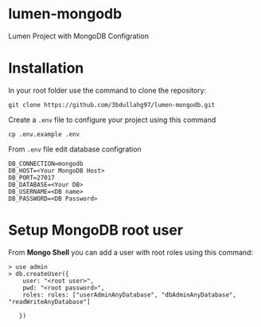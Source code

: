 # lumen-mongodb
Lumen Project with MongoDB Configration

# Installation
In your root folder use the command to clone the repository:
```
git clone https://github.com/3bdullahg97/lumen-mongodb.git
```
Create a `.env` file to configure your project using this command
```
cp .env.example .env
```
From `.env` file edit database configration
```
DB_CONNECTION=mongodb
DB_HOST=<Your MongoDB Host>
DB_PORT=27017
DB_DATABASE=<Your DB>
DB_USERNAME=<DB name>
DB_PASSWORD=<DB Password>
```

# Setup MongoDB root user
From **Mongo Shell** you can add a user with root roles using this command:
```
> use admin
> db.createUser({
    user: "<root user>",
    pwd: "<root password>",
    roles: roles: ["userAdminAnyDatabase", "dbAdminAnyDatabase", "readWriteAnyDatabase"]
    
   })
```
